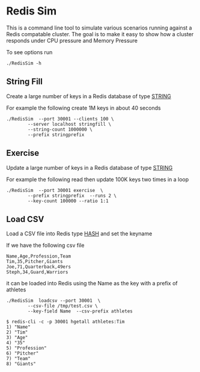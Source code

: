 # Redis Sim

This is a command line tool to simulate various scenarios running against a Redis compatable cluster.
The goal is to make it easy to show how a cluster responds under CPU pressure and Memory Pressure 

To see options run

```
./RedisSim -h
```


## String Fill

Create a large number of keys in a Redis database of type [STRING](https://redis.io/docs/data-types/strings/)

For example the following create 1M keys in about 40 seconds

```
./RedisSim 	--port 30001 --clients 100 \
		--server localhost stringfill \
		--string-count 1000000 \
		--prefix stringprefix
```


## Exercise

Update a large number of keys in a Redis database of type [STRING](https://redis.io/docs/data-types/strings/)

For example the following read then update 100K keys two times in a loop

```
./RedisSim 	--port 30001 exercise  \
		--prefix stringprefix  --runs 2 \
		--key-count 100000 --ratio 1:1
```


## Load CSV

Load a CSV file into Redis type [HASH](https://redis.io/docs/data-types/hash/) and set the keyname 


If we have the following csv file

```
Name,Age,Profession,Team
Tim,35,Pitcher,Giants
Joe,71,Quarterback,49ers
Steph,34,Guard,Warriors
```

it can be loaded into Redis using the Name as the key with a prefix of athletes

```
./RedisSim 	loadcsv --port 30001  \
		--csv-file /tmp/test.csv \
		--key-field Name  --csv-prefix athletes
```


```
$ redis-cli -c -p 30001 hgetall athletes:Tim
1) "Name"
2) "Tim"
3) "Age"
4) "35"
5) "Profession"
6) "Pitcher"
7) "Team"
8) "Giants"
```





